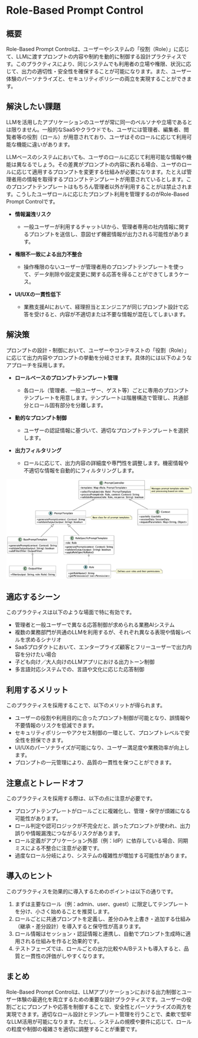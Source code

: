 # Role-Based Prompt Control

## 概要

Role-Based Prompt Controlは、ユーザーやシステムの「役割（Role）」に応じて、LLMに渡すプロンプトの内容や制約を動的に制御する設計プラクティスです。このプラクティスにより、同じシステムでも利用者の立場や権限、状況に応じて、出力の適切性・安全性を確保することが可能になります。また、ユーザー体験のパーソナライズと、セキュリティポリシーの両立を実現することができます。

## 解決したい課題

LLMを活用したアプリケーションのユーザが常に同一のペルソナや立場であるとは限りません。一般的なSaaSやクラウドでも、ユーザには管理者、編集者、閲覧者等の役割（ロール）が用意されており、ユーザはそのロールに応じて利用可能な機能に違いがあります。

LLMベースのシステムにおいても、ユーザのロールに応じて利用可能な情報や機能は異なるでしょう。その差異がプロンプトの内容に表れる場合、ユーザのロールに応じて適用するプロンプトを変更する仕組みが必要になります。たとえば管理者用の情報を取得するプロンプトテンプレートが用意されているとします。このプロンプトテンプレートはもちろん管理者以外が利用することがは禁止されます。こうしたユーザロールに応じたプロンプト利用を管理するのがRole-Based Prompt Controlです。

- **情報漏洩リスク**
  - 一般ユーザーが利用するチャットUIから、管理者専用の社内情報に関するプロンプトを送信し、意図せず機密情報が出力される可能性があります。

- **権限不一致による出力不整合**
  - 操作権限のないユーザーが管理者用のプロンプトテンプレートを使って、データ削除や設定変更に関する応答を得ることができてしまうケース。

- **UI/UXの一貫性低下**
  - 業務支援AIにおいて、経理担当とエンジニアが同じプロンプト設計で応答を受けると、内容が不適切または不要な情報が混在してしまいます。

## 解決策

プロンプトの設計・制御において、ユーザーやコンテキストの「役割（Role）」に応じて出力内容やプロンプトの挙動を分岐させます。具体的には以下のようなアプローチを採用します。

- **ロールベースのプロンプトテンプレート管理**
  - 各ロール（管理者、一般ユーザー、ゲスト等）ごとに専用のプロンプトテンプレートを用意します。テンプレートは階層構造で管理し、共通部分とロール固有部分を分離します。

- **動的なプロンプト制御**
  - ユーザーの認証情報に基づいて、適切なプロンプトテンプレートを選択します。

- **出力フィルタリング**
  - ロールに応じて、出力内容の詳細度や専門性を調整します。機密情報や不適切な情報を自動的にフィルタリングします。

![img](./uml/images/role_based_prompt_control_pattern.png)

## 適応するシーン

このプラクティスは以下のような場面で特に有効です。

- 管理者と一般ユーザーで異なる応答制御が求められる業務AIシステム
- 複数の業務部門が共通のLLMを利用するが、それぞれ異なる表現や情報レベルを求めるシナリオ
- SaaSプロダクトにおいて、エンタープライズ顧客とフリーユーザーで出力内容を分けたい場合
- 子ども向け／大人向けのLLMアプリにおける出力トーン制御
- 多言語対応システムでの、言語や文化に応じた応答制御

## 利用するメリット

このプラクティスを採用することで、以下のメリットが得られます。

- ユーザーの役割や利用目的に合ったプロンプト制御が可能となり、誤情報や不要情報のリスクを低減できます。
- セキュリティポリシーやアクセス制御の一環として、プロンプトレベルで安全性を担保できます。
- UI/UXのパーソナライズが可能になり、ユーザー満足度や業務効率が向上します。
- プロンプトの一元管理により、品質の一貫性を保つことができます。

## 注意点とトレードオフ

このプラクティスを採用する際は、以下の点に注意が必要です。

- プロンプトテンプレートがロールごとに複雑化し、管理・保守が煩雑になる可能性があります。
- ロール判定や認可ロジックが不完全だと、誤ったプロンプトが使われ、出力誤りや情報漏洩につながるリスクがあります。
- ロール定義がアプリケーション外部（例：IdP）に依存している場合、同期ミスによる不整合に注意が必要です。
- 過度なロール分岐により、システムの複雑性が増加する可能性があります。

## 導入のヒント

このプラクティスを効果的に導入するためのポイントは以下の通りです。

1. まずは主要なロール（例：admin、user、guest）に限定してテンプレートを分け、小さく始めることを推奨します。
2. ロールごとに共通プロンプトを定義し、差分のみを上書き・追加する仕組み（継承・差分設計）を導入すると保守性が高まります。
3. ロール情報はセッション・認証情報と連携し、自動でプロンプト生成時に適用される仕組みを作ると効果的です。
4. テストフェーズでは、ロールごとの出力比較やA/Bテストも導入すると、品質と一貫性の評価がしやすくなります。

## まとめ

Role-Based Prompt Controlは、LLMアプリケーションにおける出力制御とユーザー体験の最適化を両立するための重要な設計プラクティスです。ユーザーの役割ごとにプロンプトや応答を制御することで、安全性とパーソナライズの両方を実現できます。適切なロール設計とテンプレート管理を行うことで、柔軟で堅牢なLLM活用が可能になります。ただし、システムの規模や要件に応じて、ロールの粒度や制御の複雑さを適切に調整することが重要です。
